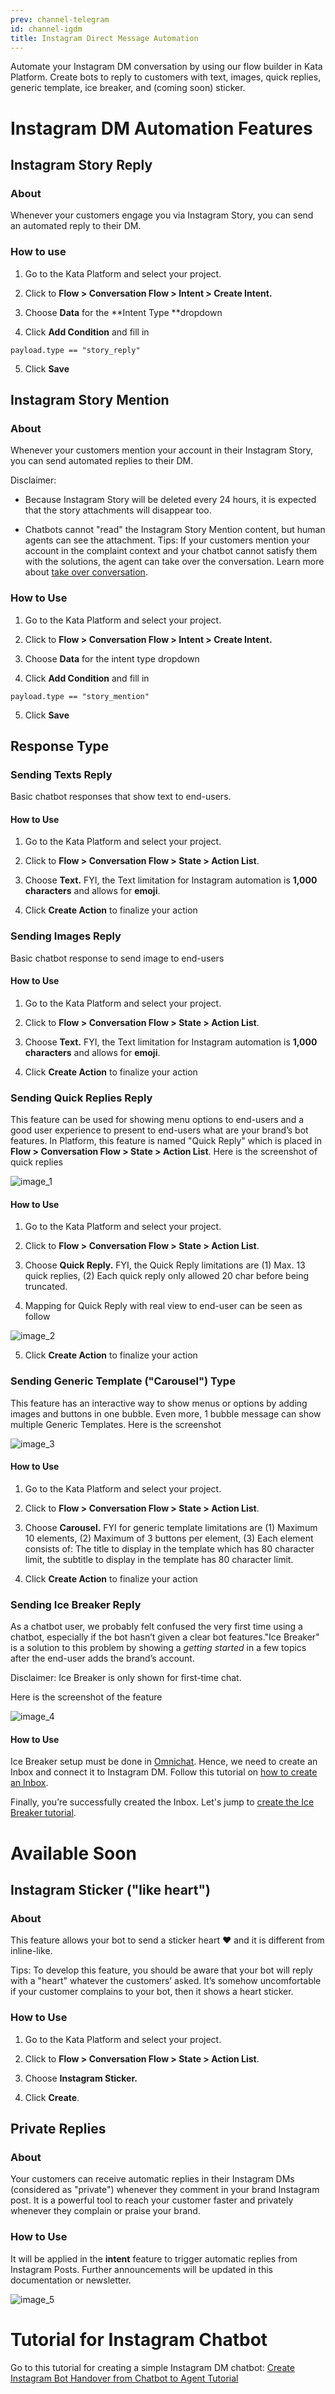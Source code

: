 ```yaml
---
prev: channel-telegram
id: channel-igdm
title: Instagram Direct Message Automation
---
```


Automate your Instagram DM conversation by using our flow builder in Kata Platform. Create bots to reply to customers with text, images, quick replies, generic template, ice breaker, and (coming soon) sticker.

# Instagram DM Automation Features

## Instagram Story Reply

### About

Whenever your customers engage you via Instagram Story, you can send an automated reply to their DM.

### How to use

1. Go to the Kata Platform and select your project.

2. Click to **Flow > Conversation Flow > Intent > Create Intent.**

3. Choose **Data** for the **Intent Type **dropdown

4. Click **Add Condition** and fill in

```
payload.type == "story_reply"
```

5. Click **Save**

## Instagram Story Mention

### About

Whenever your customers mention your account in their Instagram Story, you can send automated replies to their DM.

Disclaimer:

-   Because Instagram Story will be deleted every 24 hours, it is expected that the story attachments will disappear too.

-   Chatbots cannot "read" the Instagram Story Mention content, but human agents can see the attachment. Tips: If your customers mention your account in the complaint context and your chatbot cannot satisfy them with the solutions, the agent can take over the conversation. Learn more about [take over conversation](/kata-omnichat).

### How to Use

1. Go to the Kata Platform and select your project.

2. Click to **Flow > Conversation Flow > Intent > Create Intent.**

3. Choose **Data** for the intent type dropdown

4. Click **Add Condition** and fill in

```
payload.type == "story_mention"
```

5. Click **Save**

## Response Type

### Sending Texts Reply

Basic chatbot responses that show text to end-users.

#### How to Use

1. Go to the Kata Platform and select your project.

2. Click to **Flow > Conversation Flow > State > Action List**.

3. Choose **Text.** FYI, the Text limitation for Instagram automation is **1,000 characters** and allows for **emoji**.

4. Click **Create Action** to finalize your action

### Sending Images Reply

Basic chatbot response to send image to end-users

#### How to Use

1. Go to the Kata Platform and select your project.

2. Click to **Flow > Conversation Flow > State > Action List**.

3. Choose **Text.** FYI, the Text limitation for Instagram automation is **1,000 characters** and allows for **emoji**.

4. Click **Create Action** to finalize your action

### Sending Quick Replies Reply

This feature can be used for showing menu options to end-users and a good user experience to present to end-users what are your brand’s bot features. In Platform, this feature is named "Quick Reply" which is placed in **Flow > Conversation Flow > State > Action List**. Here is the screenshot of quick replies

![image_1](./images/ig/image_1.png)

#### How to Use

1. Go to the Kata Platform and select your project.

2. Click to **Flow > Conversation Flow > State > Action List**.

3. Choose **Quick Reply.** FYI, the Quick Reply limitations are (1) Max. 13 quick replies, (2) Each quick reply only allowed 20 char before being truncated.

4. Mapping for Quick Reply with real view to end-user can be seen as follow

![image_2](./images/ig/image_2.png)

5. Click **Create Action** to finalize your action

### Sending Generic Template ("Carousel") Type

This feature has an interactive way to show menus or options by adding images and buttons in one bubble. Even more, 1 bubble message can show multiple Generic Templates. Here is the screenshot

![image_3](./images/ig/image_3.png)

#### How to Use

1. Go to the Kata Platform and select your project.

2. Click to **Flow > Conversation Flow > State > Action List**.

3. Choose **Carousel.** FYI for generic template limitations are (1) Maximum 10 elements, (2) Maximum of 3 buttons per element, (3) Each element consists of: The title to display in the template which has 80 character limit, the subtitle to display in the template has 80 character limit.

4. Click **Create Action** to finalize your action

### Sending Ice Breaker Reply

As a chatbot user, we probably felt confused the very first time using a chatbot, especially if the bot hasn’t given a clear bot features."Ice Breaker" is a solution to this problem by showing a _getting started_ in a few topics after the end-user adds the brand’s account.

Disclaimer: Ice Breaker is only shown for first-time chat.

Here is the screenshot of the feature

![image_4](./images/ig/image_4.png)

#### How to Use

Ice Breaker setup must be done in [Omnichat](/kata-omnichat). Hence, we need to create an Inbox and connect it to Instagram DM. Follow this tutorial on [how to create an Inbox](/kata-omnichat).

Finally, you’re successfully created the Inbox. Let's jump to [create the Ice Breaker tutorial](/channels/instagram-messaging).

# Available Soon

## Instagram Sticker ("like heart")

### About

This feature allows your bot to send a sticker heart ❤️ and it is different from inline-like.

Tips: To develop this feature, you should be aware that your bot will reply with a "heart" whatever the customers’ asked. It’s somehow uncomfortable if your customer complains to your bot, then it shows a heart sticker.

### How to Use

1. Go to the Kata Platform and select your project.

2. Click to **Flow > Conversation Flow > State > Action List**.

3. Choose **Instagram Sticker.**

4. Click **Create**.

## Private Replies

### About

Your customers can receive automatic replies in their Instagram DMs (considered as "private") whenever they comment in your brand Instagram post. It is a powerful tool to reach your customer faster and privately whenever they complain or praise your brand.

### How to Use

It will be applied in the **intent** feature to trigger automatic replies from Instagram Posts. Further announcements will be updated in this documentation or newsletter.

![image_5](./images/ig/image_5.jpg)

# Tutorial for Instagram Chatbot

Go to this tutorial for creating a simple Instagram DM chatbot: [Create Instagram Bot Handover from Chatbot to Agent Tutorial](/tutorial/create-igdm-bot-handover-from-chatbot-to-agent)
